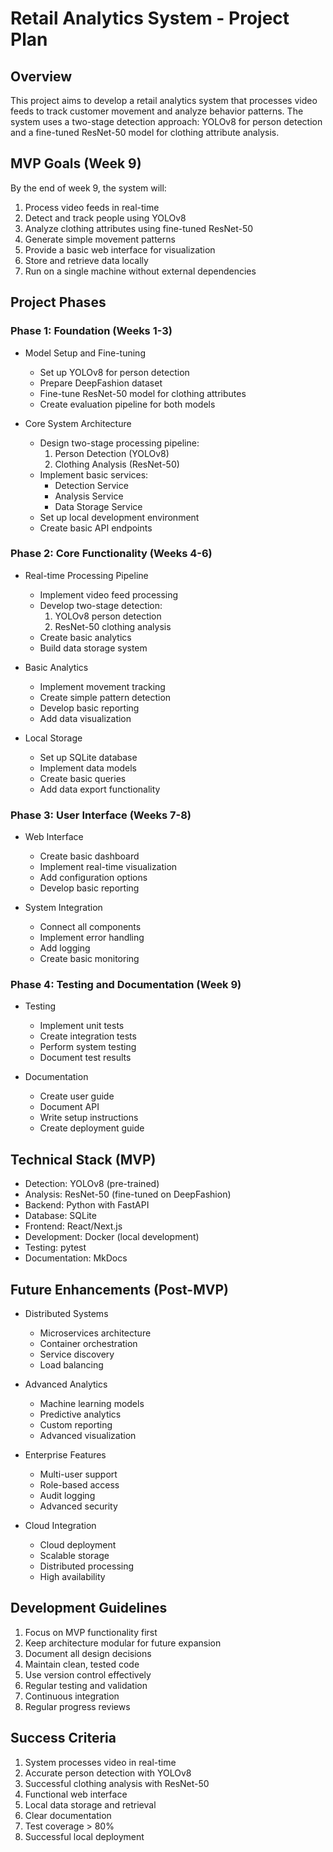 # Retail Analytics System - Project Plan

## Overview
This project aims to develop a retail analytics system that processes video feeds to track customer movement and analyze behavior patterns. The system uses a two-stage detection approach: YOLOv8 for person detection and a fine-tuned ResNet-50 model for clothing attribute analysis.

## MVP Goals (Week 9)
By the end of week 9, the system will:
1. Process video feeds in real-time
2. Detect and track people using YOLOv8
3. Analyze clothing attributes using fine-tuned ResNet-50
4. Generate simple movement patterns
5. Provide a basic web interface for visualization
6. Store and retrieve data locally
7. Run on a single machine without external dependencies

## Project Phases

### Phase 1: Foundation (Weeks 1-3)
- Model Setup and Fine-tuning
  - Set up YOLOv8 for person detection
  - Prepare DeepFashion dataset
  - Fine-tune ResNet-50 model for clothing attributes
  - Create evaluation pipeline for both models

- Core System Architecture
  - Design two-stage processing pipeline:
    1. Person Detection (YOLOv8)
    2. Clothing Analysis (ResNet-50)
  - Implement basic services:
    - Detection Service
    - Analysis Service
    - Data Storage Service
  - Set up local development environment
  - Create basic API endpoints

### Phase 2: Core Functionality (Weeks 4-6)
- Real-time Processing Pipeline
  - Implement video feed processing
  - Develop two-stage detection:
    1. YOLOv8 person detection
    2. ResNet-50 clothing analysis
  - Create basic analytics
  - Build data storage system

- Basic Analytics
  - Implement movement tracking
  - Create simple pattern detection
  - Develop basic reporting
  - Add data visualization

- Local Storage
  - Set up SQLite database
  - Implement data models
  - Create basic queries
  - Add data export functionality

### Phase 3: User Interface (Weeks 7-8)
- Web Interface
  - Create basic dashboard
  - Implement real-time visualization
  - Add configuration options
  - Develop basic reporting

- System Integration
  - Connect all components
  - Implement error handling
  - Add logging
  - Create basic monitoring

### Phase 4: Testing and Documentation (Week 9)
- Testing
  - Implement unit tests
  - Create integration tests
  - Perform system testing
  - Document test results

- Documentation
  - Create user guide
  - Document API
  - Write setup instructions
  - Create deployment guide

## Technical Stack (MVP)
- Detection: YOLOv8 (pre-trained)
- Analysis: ResNet-50 (fine-tuned on DeepFashion)
- Backend: Python with FastAPI
- Database: SQLite
- Frontend: React/Next.js
- Development: Docker (local development)
- Testing: pytest
- Documentation: MkDocs

## Future Enhancements (Post-MVP)
- Distributed Systems
  - Microservices architecture
  - Container orchestration
  - Service discovery
  - Load balancing

- Advanced Analytics
  - Machine learning models
  - Predictive analytics
  - Custom reporting
  - Advanced visualization

- Enterprise Features
  - Multi-user support
  - Role-based access
  - Audit logging
  - Advanced security

- Cloud Integration
  - Cloud deployment
  - Scalable storage
  - Distributed processing
  - High availability

## Development Guidelines
1. Focus on MVP functionality first
2. Keep architecture modular for future expansion
3. Document all design decisions
4. Maintain clean, tested code
5. Use version control effectively
6. Regular testing and validation
7. Continuous integration
8. Regular progress reviews

## Success Criteria
1. System processes video in real-time
2. Accurate person detection with YOLOv8
3. Successful clothing analysis with ResNet-50
4. Functional web interface
5. Local data storage and retrieval
6. Clear documentation
7. Test coverage > 80%
8. Successful local deployment 